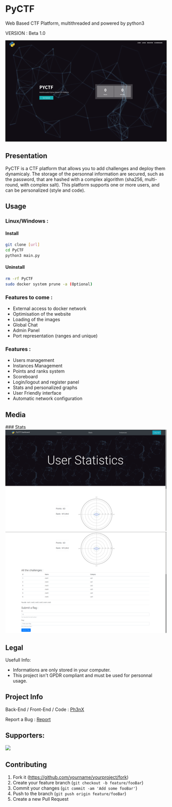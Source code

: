 # PyCTF
Web Based CTF Platform, multithreaded and powered by python3

VERSION : Beta 1.0

![](./readme_img/index.png)

## Presentation

PyCTF is a CTF platform that allows you to add challenges and deploy them dynamicaly. The storage of the personnal information are secured, such as the password, that are hashed with a complex algorithm (sha256, multi-round, with complex salt). This platform supports one or more users, and can be personalized (style and code).


## Usage

### Linux/Windows :

#### Install
```sh
git clone [url]
cd PyCTF
python3 main.py
```

#### Uninstall
```sh
rm -rf PyCTF
sudo docker system prune -a (Optional)
```

### Features to come :
* External access to docker network
* Optimisation of the website 
* Loading of the images
* Global Chat
* Admin Panel
* Port representation (ranges and unique)

### Features :
* Users management
* Instances Management
* Points and ranks system
* Scoreboard
* Login/logout and register panel
* Stats and personalized graphs
* User Friendly interface
* Automatic network configuration

## Media


### Stats
![](./readme_img/stats1.png)
![](./readme_img/stats2.png)

## Legal

Usefull Info:
* Informations are only stored in your computer.
* This project isn't GPDR compliant and must be used for personnal usage.

## Project Info

Back-End / Front-End / Code : [Ph3nX](https://github.com/Ph3nX-Z)

Report a Bug : [Report](https://github.com/Ph3nX-Z/PyCTF/blob/main/.github/ISSUE_TEMPLATE/bug_report.md)

## Supporters:
[![](https://reporoster.com/stars/dark/ph3nx-Z/PyCTF)](https://github.com/Ph3nX-Z/PyCTF/stargazers)

## Contributing

1. Fork it (<https://github.com/yourname/yourproject/fork>)
2. Create your feature branch (`git checkout -b feature/fooBar`)
3. Commit your changes (`git commit -am 'Add some fooBar'`)
4. Push to the branch (`git push origin feature/fooBar`)
5. Create a new Pull Request
